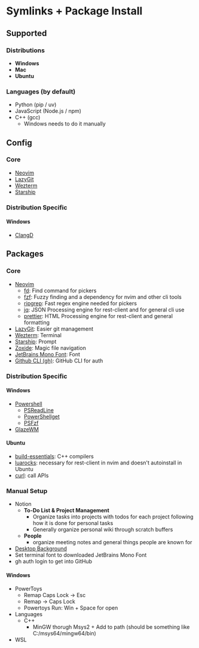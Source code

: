 # Symlinks + Package Install

## Supported

### Distributions

- **Windows**
- **Mac**
- **Ubuntu**

### Languages (by default)

- Python (pip / uv)
- JavaScript (Node.js / npm)
- C++ (gcc)
  - Windows needs to do it manually

## Config

### Core

- [Neovim](https://github.com/neovim/neovim/blob/master/INSTALL.md)
- [LazyGit](https://github.com/jesseduffield/lazygit)
- [Wezterm](https://wezterm.org/)
- [Starship](https://starship.rs/)

### Distribution Specific

#### Windows

- [ClangD](https://clangd.llvm.org/)

## Packages

### Core

- [Neovim](https://github.com/neovim/neovim/blob/master/INSTALL.md)
  - [fd](https://github.com/sharkdp/fd): Find command for pickers
  - [fzf](https://github.com/junegunn/fzf): Fuzzy finding and a dependency for nvim and other cli tools
  - [ripgrep](https://github.com/BurntSushi/ripgrep): Fast regex engine needed for pickers
  - [jq](https://jqlang.org/): JSON Processing engine for rest-client and for general cli use
  - [prettier](https://prettier.io/): HTML Processing engine for rest-client and general formatting
- [LazyGit](https://github.com/jesseduffield/lazygit): Easier git management
- [Wezterm](https://wezterm.org/): Terminal
- [Starship](https://starship.rs/): Prompt
- [Zoxide](https://github.com/ajeetdsouza/zoxide): Magic file navigation
- [JetBrains Mono Font](https://www.jetbrains.com/lp/mono/): Font
- [Github CLI (gh)](https://github.com/cli/cli): GitHub CLI for auth

### Distribution Specific

#### Windows

- [Powershell](https://learn.microsoft.com/en-us/powershell/scripting/install/installing-powershell-on-windows?view=powershell-7.5)
  - [PSReadLine](https://github.com/PowerShell/PSReadLine)
  - [PowerShellget](https://learn.microsoft.com/en-us/powershell/gallery/powershellget/install-powershellget?view=powershellget-3.x)
  - [PSFzf](https://github.com/kelleyma49/PSFzf.git)
- [GlazeWM](https://github.com/glzr-io/glazewm)

#### Ubuntu

- [build-essentials](https://packages.debian.org/sid/build-essential): C++ compilers
- [luarocks](https://innovativeinnovation.github.io/ubuntu-setup/lua/luarocks.html): necessary for rest-client in nvim and doesn't autoinstall in Ubuntu
- [curl](https://curl.se/download.html): call APIs

### Manual Setup

- Notion
  - **To-Do List & Project Management**
    - Organize tasks into projects with todos for each project following how it is done for personal tasks
    - Generally organize personal wiki through scratch buffers
  - **People**
    - organize meeting notes and general things people are known for
- [Desktop Background](https://drive.google.com/drive/folders/1AR-AnlCRXYyG7CBdxvlHCFGqA6IRxXQi)
- Set terminal font to downloaded JetBrains Mono Font
- gh auth login to get into GitHub

#### Windows

- PowerToys
  - Remap Caps Lock -> Esc
  - Remap <C-Shift-Caps Lock> -> Caps Lock
  - Powertoys Run: Win + Space for open
- Languages
  - C++
    - MinGW thorugh Msys2 + Add to path (should be something like C:/msys64/mingw64/bin)
- WSL
